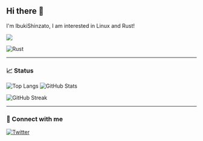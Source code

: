 ## Hi there 👋

I'm IbukiShinzato, I am interested in Linux and Rust!

![](https://komarev.com/ghpvc/?username=IbukiShinzato&color=blueviolet&style=for-the-badge)

<img src="https://github.com/jdrouet/ferris-emoji/blob/main/ferris-hello.gif" alt="Rust" />

---

### 📈 Status

<p align="left"> 
  <img src="https://github-readme-stats.vercel.app/api/top-langs/?username=IbukiShinzato&layout=compact&theme=radical&show_icons=true" alt="Top Langs" />
  <img src="https://github-readme-stats.vercel.app/api?username=IbukiShinzato&show_icons=true&theme=radical" alt="GitHub Stats" />
</p>

![GitHub Streak](https://github-readme-streak-stats.herokuapp.com/?user=IbukiShinzato&theme=radical)

---

### 🔗 Connect with me

[![Twitter](https://img.shields.io/badge/-Twitter-1DA1F2?style=for-the-badge&logo=twitter&logoColor=white)](https://x.com/sitz_bnk21)


<!--
**IbukiShinzato/IbukiShinzato** is a ✨ _special_ ✨ repository because its `README.md` (this file) appears on your GitHub profile.

Here are some ideas to get you started:

- 🔭 I’m currently working on ...
- 🌱 I’m currently learning ...
- 👯 I’m looking to collaborate on ...
- 🤔 I’m looking for help with ...
- 💬 Ask me about ...
- 📫 How to reach me: ...
- 😄 Pronouns: ...
- ⚡ Fun fact: ...
-->
